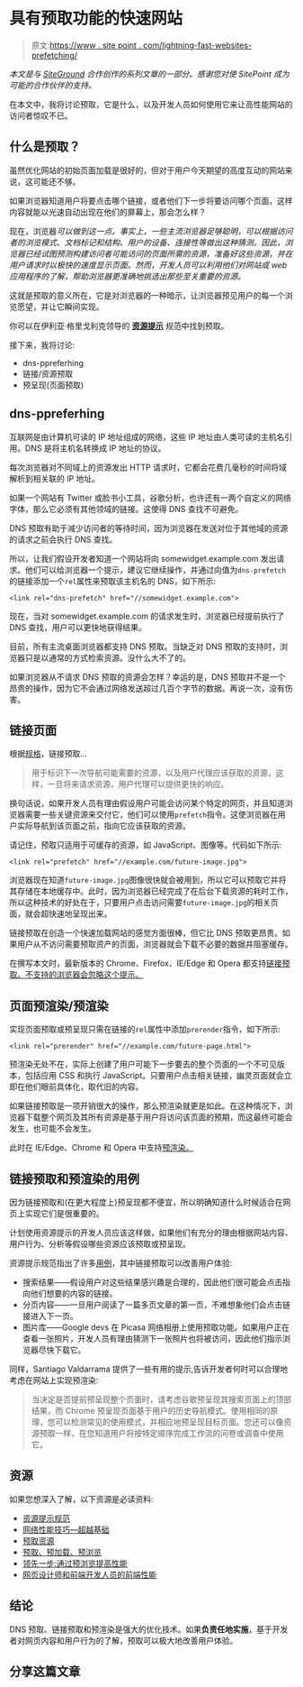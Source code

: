 # 具有预取功能的快速网站

> 原文:[https://www . site point . com/lightning-fast-websites-prefetching/](https://www.sitepoint.com/lightning-fast-websites-prefetching/)

*本文是与 [SiteGround](https://www.siteground.com/go/article-sp) 合作创作的系列文章的一部分。感谢您对使 SitePoint 成为可能的合作伙伴的支持。*

在本文中，我将讨论预取，它是什么，以及开发人员如何使用它来让高性能网站的访问者惊叹不已。

## 什么是预取？

虽然优化网站的初始页面加载是很好的，但对于用户今天期望的高度互动的网站来说，这可能还不够。

如果浏览器知道用户将要点击哪个链接，或者他们下一步将要访问哪个页面，这样内容就能以光速自动出现在他们的屏幕上，那会怎么样？

现在，浏览器*可以做到这一点。事实上，一些主流浏览器足够聪明，可以根据访问者的浏览模式、文档标记和结构、用户的设备、连接性等做出这种猜测。因此，浏览器已经试图预测构建访问者可能访问的页面所需的资源，准备好这些资源，并在用户请求时以极快的速度显示页面。然而，开发人员可以利用他们对网站或 web 应用程序的了解，帮助浏览器更准确地挑选出那些至关重要的资源。*

这就是预取的意义所在，它是对浏览器的一种暗示，让浏览器预见用户的每一个浏览愿望，并让它瞬间实现。

你可以在伊利亚·格里戈利克领导的 **[资源提示](https://w3c.github.io/resource-hints/)** 规范中找到预取。

接下来，我将讨论:

*   dns-ppreferhing
*   链接/资源预取
*   预呈现(页面预取)

## dns-ppreferhing

互联网是由计算机可读的 IP 地址组成的网络，这些 IP 地址由人类可读的主机名引用。DNS 是将主机名转换成 IP 地址的协议。

每次浏览器对不同域上的资源发出 HTTP 请求时，它都会花费几毫秒的时间将域解析到相关联的 IP 地址。

如果一个网站有 Twitter 或脸书小工具，谷歌分析，也许还有一两个自定义的网络字体，那么它必须有其他领域的链接。这使得 DNS 查找不可避免。

DNS 预取有助于减少访问者的等待时间，因为浏览器在发送对位于其他域的资源的请求之前会执行 DNS 查找。

所以，让我们假设开发者知道一个网站将向 somewidget.example.com 发出请求。他们可以给浏览器一个提示，建议它继续操作，并通过向值为`dns-prefetch`的链接添加一个`rel`属性来预取该主机名的 DNS，如下所示:

```
<link rel="dns-prefetch" href="//somewidget.example.com">
```

现在，当对 somewidget.example.com 的请求发生时，浏览器已经提前执行了 DNS 查找，用户可以更快地获得结果。

目前，所有主流桌面浏览器都支持 DNS 预取。当缺乏对 DNS 预取的支持时，浏览器只是以通常的方式检索资源。没什么大不了的。

如果浏览器从不请求 DNS 预取的资源会怎样？幸运的是，DNS 预取并不是一个昂贵的操作，因为它不会通过网络发送超过几百个字节的数据。再说一次，没有伤害。

## 链接页面

根据[规格](https://w3c.github.io/resource-hints/#prefetch)，链接预取…

> 用于标识下一次导航可能需要的资源，以及用户代理应该获取的资源，这样，一旦将来请求资源，用户代理可以提供更快的响应。

换句话说，如果开发人员有理由假设用户可能会访问某个特定的网页，并且知道浏览器需要一些关键资源来交付它，他们可以使用`prefetch`指令。这使浏览器在用户实际导航到该页面之前，指向它应该获取的资源。

请记住，预取只适用于可缓存的资源，如 JavaScript、图像等。代码如下所示:

```
<link rel="prefetch" href="//example.com/future-image.jpg">
```

浏览器现在知道`future-image.jpg`图像很快就会被用到，所以它可以预取它并将其存储在本地缓存中。此时，因为浏览器已经完成了在后台下载资源的耗时工作，所以这种技术的好处在于，只要用户点击访问需要`future-image.jpg`的相关页面，就会超快速地呈现出来。

链接预取在创造一个快速加载网站的感觉方面很棒，但它比 DNS 预取更昂贵。如果用户从不访问需要预取资产的页面，浏览器就会下载不必要的数据并阻塞缓存。

在撰写本文时，最新版本的 Chrome、Firefox、IE/Edge 和 Opera 都支持[链接预取。不支持的浏览器会忽略这个提示。](http://caniuse.com/#search=prefetch)

## 页面预渲染/预渲染

实现页面预取或预呈现只需在链接的`rel`属性中添加`prerender`指令，如下所示:

```
<link rel="prerender" href="//example.com/future-page.html">
```

预渲染无处不在，实际上创建了用户可能下一步要去的整个页面的一个不可见版本，包括应用 CSS 和执行 JavaScript。只要用户点击相关链接，幽灵页面就会立即在他们眼前具体化，取代旧的内容。

如果链接预取是一项开销很大的操作，那么预渲染就更是如此。在这种情况下，浏览器下载整个网页及其所有资源是基于用户将访问该页面的预期，而这最终可能会发生，也可能不会发生。

此时在 IE/Edge、Chrome 和 Opera 中支持[预渲染。](http://caniuse.com/#search=prerender)

## 链接预取和预渲染的用例

因为链接预取和(在更大程度上)预呈现都不便宜，所以明确知道什么时候适合在网页上实现它们是很重要的。

计划使用资源提示的开发人员应该这样做，如果他们有充分的理由根据网站内容、用户行为、分析等假设哪些资源应该预取或预呈现。

资源提示规范指出了许多[用例](https://w3c.github.io/resource-hints/#use-cases)，其中链接预取可以改善用户体验:

*   搜索结果——假设用户对这些结果感兴趣是合理的，因此他们很可能会点击指向他们想要的内容的链接。
*   分页内容——一旦用户阅读了一篇多页文章的第一页，不难想象他们会点击链接进入下一页。
*   图片库——Google devs 在 Picasa 网络相册上使用预取功能。如果用户正在查看一张照片，开发人员有理由猜测下一张照片也将被访问，因此他们指示浏览器尽快下载它。

同样，Santiago Valdarrama 提供了一些有用的提示,告诉开发者何时可以合理地考虑在网站上实现预渲染:

> 当决定是否提前预呈现整个页面时，请考虑谷歌预呈现其搜索页面上的顶部结果，而 Chrome 预呈现页面基于用户的历史导航模式。使用相同的原理，您可以检测常见的使用模式，并相应地预呈现目标页面。您还可以像资源预取一样，在您知道用户将按特定顺序完成工作流的问卷或调查中使用它。

## 资源

如果您想深入了解，以下资源是必读资料:

*   [资源提示规范](https://w3c.github.io/resource-hints/)
*   [网络性能技巧—超越基础](https://www.sitepoint.com/web-performance-tricks-beyond-basics/)
*   [预取资源](https://developers.google.com/speed/articles/prefetching)
*   [预取、预加载、预浏览](https://css-tricks.com/prefetching-preloading-prebrowsing/)
*   [领先一步:通过预浏览提高性能](https://alistapart.com/article/one-step-ahead-improving-performance-with-prebrowsing)
*   [网页设计师和前端开发人员的前端性能](https://csswizardry.com/2013/01/front-end-performance-for-web-designers-and-front-end-developers/)

## 结论

DNS 预取、链接预取和预渲染是强大的优化技术。如果**负责任地实施**，基于开发者对网页内容和用户行为的了解，预取可以极大地改善用户体验。

## 分享这篇文章